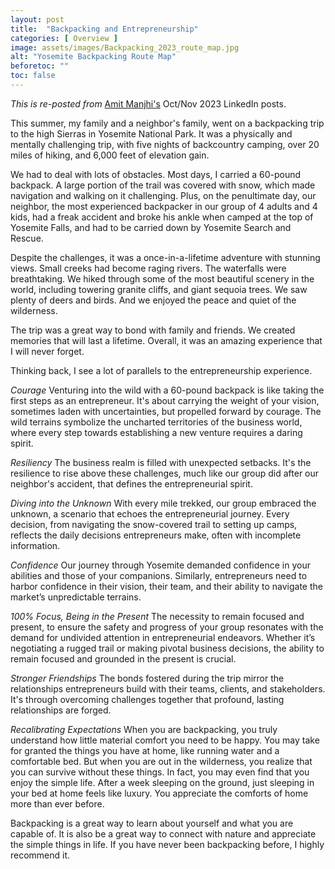 ```yaml
---
layout: post
title:  "Backpacking and Entrepreneurship"
categories: [ Overview ]
image: assets/images/Backpacking_2023_route_map.jpg
alt: "Yosemite Backpacking Route Map"
beforetoc: ""
toc: false
---
```


*This is re-posted from* [Amit Manjhi's](https://www.linkedin.com/in/amitmanjhi/) Oct/Nov 2023 LinkedIn posts.

This summer, my family and a neighbor's family, went on a backpacking trip to the high Sierras in Yosemite National Park. It was a physically and mentally challenging trip, with five nights of backcountry camping, over 20 miles of hiking, and 6,000 feet of elevation gain.

We had to deal with lots of obstacles. Most days, I carried a 60-pound backpack. A large portion of the trail was covered with snow, which made navigation and walking on it challenging. Plus, on the penultimate day, our neighbor, the most experienced backpacker in our group of 4 adults and 4 kids, had a freak accident and broke his ankle when camped at the top of Yosemite Falls, and had to be carried down by Yosemite Search and Rescue.

Despite the challenges, it was a once-in-a-lifetime adventure with stunning views. Small creeks had become raging rivers. The waterfalls were breathtaking. We hiked through some of the most beautiful scenery in the world, including towering granite cliffs, and giant sequoia trees. We saw plenty of deers and birds. And we enjoyed the peace and quiet of the wilderness.

The trip was a great way to bond with family and friends. We created memories that will last a lifetime. Overall, it was an amazing experience that I will never forget.

Thinking back, I see a lot of parallels to the entrepreneurship experience.

*Courage*
Venturing into the wild with a 60-pound backpack is like taking the first steps as an entrepreneur. It's about carrying the weight of your vision, sometimes laden with uncertainties, but propelled forward by courage. The wild terrains symbolize the uncharted territories of the business world, where every step towards establishing a new venture requires a daring spirit.

*Resiliency*
The business realm is filled with unexpected setbacks. It's the resilience to rise above these challenges, much like our group did after our neighbor's accident, that defines the entrepreneurial spirit.

*Diving into the Unknown*
With every mile trekked, our group embraced the unknown, a scenario that echoes the entrepreneurial journey. Every decision, from navigating the snow-covered trail to setting up camps, reflects the daily decisions entrepreneurs make, often with incomplete information.

*Confidence*
Our journey through Yosemite demanded confidence in your abilities and those of your companions. Similarly, entrepreneurs need to harbor confidence in their vision, their team, and their ability to navigate the market’s unpredictable terrains.

*100% Focus, Being in the Present*
The necessity to remain focused and present, to ensure the safety and progress of your group resonates with the demand for undivided attention in entrepreneurial endeavors. Whether it’s negotiating a rugged trail or making pivotal business decisions, the ability to remain focused and grounded in the present is crucial.

*Stronger Friendships*
The bonds fostered during the trip mirror the relationships entrepreneurs build with their teams, clients, and stakeholders. It's through overcoming challenges together that profound, lasting relationships are forged.

*Recalibrating Expectations*
When you are backpacking, you truly understand how little material comfort you need to be happy. You may take for granted the things you have at home, like running water and a comfortable bed. But when you are out in the wilderness, you realize that you can survive without these things. In fact, you may even find that you enjoy the simple life. After a week sleeping on the ground, just sleeping in your bed at home feels like luxury. You appreciate the comforts of home more than ever before.

Backpacking is a great way to learn about yourself and what you are capable of. It is also be a great way to connect with nature and appreciate the simple things in life. If you have never been backpacking before, I highly recommend it.
